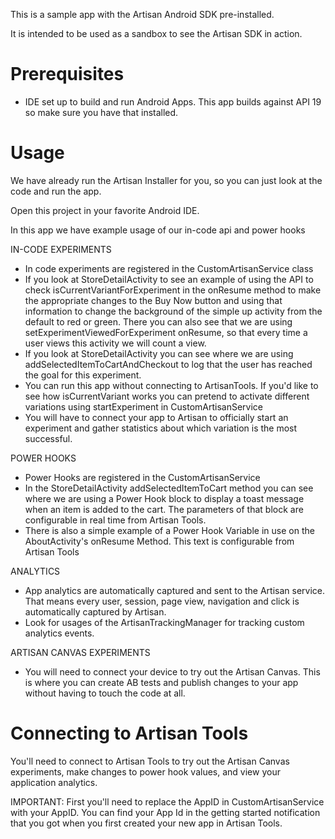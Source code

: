 This is a sample app with the Artisan Android SDK pre-installed.

It is intended to be used as a sandbox to see the Artisan SDK in action.

Prerequisites
==============

* IDE set up to build and run Android Apps. This app builds against API 19 so make sure you have that installed.


Usage
==============

We have already run the Artisan Installer for you, so you can just look at the code and run the app.

Open this project in your favorite Android IDE.

In this app we have example usage of our in-code api and power hooks

IN-CODE EXPERIMENTS
* In code experiments are registered in the CustomArtisanService class
* If you look at StoreDetailActivity to see an example of using the API to check isCurrentVariantForExperiment in the onResume method to make the appropriate changes to the Buy Now button
and using that information to change the background of the simple up activity from the default to red or green.
There you can also see that we are using setExperimentViewedForExperiment onResume, so that every time a user views this activity we will count a view.
* If you look at StoreDetailActivity you can see where we are using addSelectedItemToCartAndCheckout to log that the user has reached the goal for this experiment.
* You can run this app without connecting to ArtisanTools. If you'd like to see how isCurrentVariant works you can pretend to activate different variations using startExperiment in CustomArtisanService
* You will have to connect your app to Artisan to officially start an experiment and gather statistics about which variation is the most successful.

POWER HOOKS
* Power Hooks are registered in the CustomArtisanService
* In the StoreDetailActivity addSelectedItemToCart method you can see where we are using a Power Hook block to display a toast message when an item is added to the cart. The parameters of that block are configurable in real time from Artisan Tools.
* There is also a simple example of a Power Hook Variable in use on the AboutActivity's onResume Method. This text is configurable from  Artisan Tools

ANALYTICS
* App analytics are automatically captured and sent to the Artisan service. That means every user, session, page view, navigation and click is automatically captured by Artisan.
* Look for usages of the ArtisanTrackingManager for tracking custom analytics events.

ARTISAN CANVAS EXPERIMENTS
* You will need to connect your device to try out the Artisan Canvas. This is where you can create AB tests and publish changes to your app without having to touch the code at all.


Connecting to Artisan Tools
============================

You'll need to connect to Artisan Tools to try out the Artisan Canvas experiments, make changes to power hook values, and view your application analytics.

IMPORTANT: First you'll need to replace the AppID in CustomArtisanService with your AppID. You can find your App Id in the getting started notification that you got when you first created your new app in Artisan Tools.
